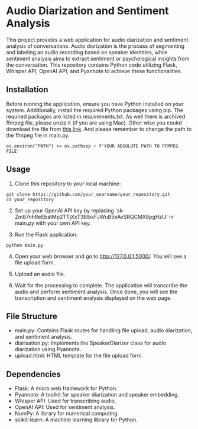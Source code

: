 # Audio Diarization and Sentiment Analysis
This project provides a web application for audio diarization and sentiment analysis of conversations. Audio diarization is the process of segmenting and labeling an audio recording based on speaker identities, while sentiment analysis aims to extract sentiment or psychological insights from the conversation. This repository contains Python code utilizing Flask, Whisper API, OpenAI API, and Pyannote to achieve these functionalities.

## Installation
Before running the application, ensure you have Python installed on your system. Additionally, install the required Python packages using pip. The required packages are listed in requirements.txt.
As well there is archived ffmpeg file, please unzip it (if you are using Mac). Other wise you coukd download the file from [this link](https://ffbinaries.com/downloads). 
And please remember to change the path to the ffmpeg file in main.py.
```console
os.environ["PATH"] += os.pathsep + f'YOUR ABSOLUTE PATH TO FFMPEG FILE'
```

## Usage
1. Clone this repository to your local machine:
```console
git clone https://github.com/your_username/your_repository.git
cd your_repository
```

2. Set up your OpenAI API key by replacing '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' in main.py with your own API key.

3. Run the Flask application:

```console
python main.py
```

4. Open your web browser and go to http://127.0.0.1:5000/. You will see a file upload form.

5. Upload an audio file.

6. Wait for the processing to complete. The application will transcribe the audio and perform sentiment analysis. Once done, you will see the transcription and sentiment analysis displayed on the web page.

## File Structure
* main.py: Contains Flask routes for handling file upload, audio diarization, and sentiment analysis.
* diarisation.py: Implements the SpeakerDiarizer class for audio diarization using Pyannote.
* upload.html: HTML template for the file upload form.
  
## Dependencies
* Flask: A micro web framework for Python.
* Pyannote: A toolkit for speaker diarization and speaker embedding.
* Whisper API: Used for transcribing audio.
* OpenAI API: Used for sentiment analysis.
* NumPy: A library for numerical computing.
* scikit-learn: A machine learning library for Python.
